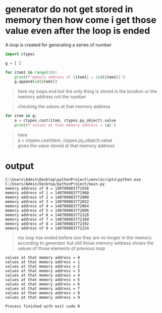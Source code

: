 # generator do not get stored in memory then how come i get those value even after the loop is ended
A loop is created for generating a series of number
```python
import ctypes

g = [ ]

for item1 in range(10):
    print(f'memory address of {item1} = {id(item1)}')
    g.append(id(item1))
```
>here my loops end but the only thing is stored is the location or the memory address not the number

>checking the values at that memory address
```python
for item in g:
    a = ctypes.cast(item, ctypes.py_object).value
    print(f'values at that memory address = {a}')
```
> here <br>
a = ctypes.cast(item, ctypes.py_object).value <br> 
gives the value stored at that memory address <br>

# output
```
C:\Users\Admin\Desktop\pythonProject\venv\Scripts\python.exe C:/Users/Admin/Desktop/pythonProject/main.py 
memory address of 0 = 140709883771936
memory address of 1 = 140709883771968
memory address of 2 = 140709883772000
memory address of 3 = 140709883772032
memory address of 4 = 140709883772064
memory address of 5 = 140709883772096
memory address of 6 = 140709883772128
memory address of 7 = 140709883772160
memory address of 8 = 140709883772192
memory address of 9 = 140709883772224
```
> my loop has ended before soo they are no longer in the memory according to generator but still those memory address shows the values of those elements of previous loop
```
values at that memory address = 0
values at that memory address = 1
values at that memory address = 2
values at that memory address = 3
values at that memory address = 4
values at that memory address = 5
values at that memory address = 6
values at that memory address = 7
values at that memory address = 8
values at that memory address = 9

Process finished with exit code 0
```
